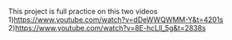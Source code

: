 This project is full practice on this two videos
1)https://www.youtube.com/watch?v=dDeWWQWMM-Y&t=4201s
2)https://www.youtube.com/watch?v=8E-hcLll_5g&t=2838s